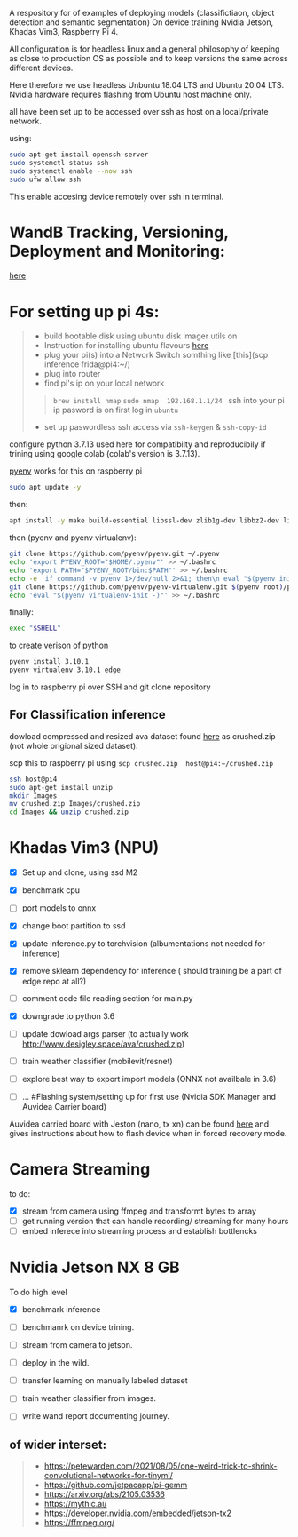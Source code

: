 A respository for of examples of deploying models (classifictiaon, object detection and semantic segmentation) On device training Nvidia Jetson, Khadas Vim3, Raspberry Pi 4. 

All configuration is for headless linux and a general philosophy of keeping as close to production OS as possible and to keep versions the same across different devices.

Here therefore we use headless Unbuntu 18.04 LTS and Ubuntu 20.04 LTS. Nvidia hardware requires flashing from Ubuntu host machine only. 

all have been set up to be accessed over ssh as host on a local/private network. 

using:

```bash
sudo apt-get install openssh-server
sudo systemctl status ssh
sudo systemctl enable --now ssh
sudo ufw allow ssh
```

This enable accesing device remotely over ssh in terminal. 


# WandB Tracking, Versioning, Deployment and Monitoring:

[here](https://wandb.ai/tinyml-hackathon)




# For setting up pi 4s:

> - build bootable disk using ubuntu disk imager utils on 
> - Instruction for installing ubuntu flavours [here](https://ubuntu.com/download/raspberry-pi)
> - plug your pi(s) into a Network Switch somthing like [this](scp inference frida@pi4:~/)
> -  plug into router 
> - find pi's ip on your local network
>> `brew install nmap`
>> `sudo nmap  192.168.1.1/24 `
>>  ssh into your pi ip pasword is on first log in `ubuntu`
> - set up paswordless ssh access via `ssh-keygen` & `ssh-copy-id`

configure python 3.7.13 used here for compatibilty and reproducibily if trining using google colab (colab's version is 3.7.13).

[pyenv](https://github.com/pyenv/pyenv) works for this on raspberry pi


```bash
sudo apt update -y

```
then:

```bash
apt install -y make build-essential libssl-dev zlib1g-dev libbz2-dev libreadline-dev libsqlite3-dev wget curl llvm libncurses5-dev libncursesw5-dev xz-utils tk-dev libffi-dev liblzma-dev python-openssl git
```

then (pyenv and pyenv virtualenv):

```bash
git clone https://github.com/pyenv/pyenv.git ~/.pyenv
echo 'export PYENV_ROOT="$HOME/.pyenv"' >> ~/.bashrc
echo 'export PATH="$PYENV_ROOT/bin:$PATH"' >> ~/.bashrc
echo -e 'if command -v pyenv 1>/dev/null 2>&1; then\n eval "$(pyenv init -)"\nfi' >> ~/.bashrc
git clone https://github.com/pyenv/pyenv-virtualenv.git $(pyenv root)/plugins/pyenv-virtualenv
echo 'eval "$(pyenv virtualenv-init -)"' >> ~/.bashrc
```

finally:

```bash
exec "$SHELL"
```

to create verison of python

```bash
pyenv install 3.10.1
pyenv virtualenv 3.10.1 edge
```


log in to raspberry pi over SSH and git clone repository



## For Classification inference

dowload compressed and resized ava dataset found [here](http://www.desigley.space/ava) as crushed.zip (not whole origional sized dataset). 

scp this to raspberry pi using `scp crushed.zip  host@pi4:~/crushed.zip`

```bash
ssh host@pi4
sudo apt-get install unzip
mkdir Images
mv crushed.zip Images/crushed.zip
cd Images && unzip crushed.zip
```


# Khadas Vim3 (NPU)

- [x] Set up and clone, using ssd M2 

- [x] benchmark cpu
- [ ] port models to onnx
- [x] change boot partition to ssd
- [x] update inference.py to torchvision (albumentations not needed for inference)
- [x] remove sklearn dependency for inference ( should training be a part of edge repo at all?)
- [ ] comment code file reading section for main.py
- [x] downgrade to python 3.6 
- [ ] update dowload args parser (to actually work http://www.desigley.space/ava/crushed.zip)
- [ ] train weather classifier (mobilevit/resnet)
- [ ] explore best way to export import models (ONNX not availbale in 3.6)
- [ ] ...
#Flashing system/setting up for first use (Nvidia SDK Manager and Auvidea Carrier board)

Auvidea carried board with Jeston (nano, tx xn) can be found [here](https://www.google.com/url?q=https://auvidea.eu/download/QuickStart.pdf&sa=U&ved=2ahUKEwjVi_b21Mb5AhWJhP0HHWYxBhEQFnoECAoQAg&usg=AOvVaw3gJ2ZtS91IDzuISZQC_bm8)
 and gives instructions about how to flash device when in forced recovery mode.



# Camera Streaming

to do:
- [x] stream from camera using ffmpeg and transformt bytes to array
- [ ] get running version that can handle recording/ streaming for many hours
- [ ] embed inferece into streaming process and establish bottlencks

# Nvidia Jetson NX 8 GB






To do high level
- [x] benchmark inference
- [ ] benchmanrk on device trining.
- [ ] stream from camera to jetson.
- [ ] deploy in the wild.
- [ ] transfer learning on manually labeled dataset
- [ ] train weather classifier from images. 
- [ ] write wand report documenting journey.


## of wider interset:

> - https://petewarden.com/2021/08/05/one-weird-trick-to-shrink-convolutional-networks-for-tinyml/
> - https://github.com/jetpacapp/pi-gemm
> - https://arxiv.org/abs/2105.03536
> - https://mythic.ai/
> - https://developer.nvidia.com/embedded/jetson-tx2
> - https://ffmpeg.org/


